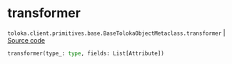 # transformer
`toloka.client.primitives.base.BaseTolokaObjectMetaclass.transformer` | [Source code](https://github.com/Toloka/toloka-kit/blob/v0.1.24/src/client/primitives/base.py#L120)

```python
transformer(type_: type, fields: List[Attribute])
```

